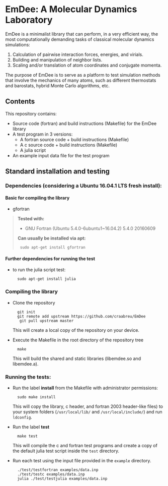 EmDee: A Molecular Dynamics Laboratory
======================================

EmDee is a minimalist library that can perform, in a very efficient way, the most computationally
demanding tasks of classical molecular dynamics simulations:

1. Calculation of pairwise interaction forces, energies, and virials.
2. Building and manipulation of neighbor lists.
3. Scaling and/or translation of atom coordinates and conjugate momenta.

The purpose of EmDee is to serve as a platform to test simulation methods that involve the mechanics
of many atoms, such as different thermostats and barostats, hybrid Monte Carlo algorithms, etc.

Contents
------------

This repository contains:

* Source code (fortran) and build instructions (Makefile) for the EmDee library
* A test program in 3 versions:
  * A fortran source code + build instructions (Makefile)
  * A c source code + build instructions (Makefile)
  * A julia script
* An example input data file for the test program

Standard installation and testing
------------

### Dependencies (considering a Ubuntu 16.04.1 LTS fresh install):

#### Basic for compiling the library

* gfortran

> **Tested with:**
>- GNU Fortran (Ubuntu 5.4.0-6ubuntu1~16.04.2) 5.4.0 20160609
>
> **Can usually be installed via apt:**
>
>      sudo apt-get install gfortran

#### Further dependencies for running the test

* to run the julia script test:

        sudo apt-get install julia

### Compiling the library

* Clone the repository

        git init
        git remote add upstream https://github.com/craabreu/EmDee
         git pull upstream master
  This will create a local copy of the repository on your device.

* Execute the Makefile in the root directory of the repository tree

        make
  This will build the shared and static libraries (libemdee.so and libemdee.a).

### Running the tests:

* Run the label **install** from the Makefile with administrator permissions:

        sudo make install
  This will copy the library, c header, and fortran 2003 header-like files) to your system folders (`/usr/local/lib/` and `/usr/local/include/`) and run `ldconfig`.

* Run the label **test**

        make test
  This will compile the c and fortran test programs and  create a copy of the default julia test script inside the `test` directory.

* Run each test using the input file provided in the `example` directory.

        ./test/testfortran examples/data.inp
        ./test/testc examples/data.inp
        julia ./test/testjulia examples/data.inp

